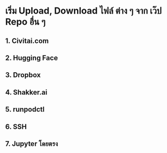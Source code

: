 # เริ่ม Upload, Download ไฟล์ ต่าง ๆ จาก เว๊ป Repo อื่น ๆ 

## 1. Civitai.com

 
## 2. Hugging Face

  
## 3. Dropbox

  
## 4. Shakker.ai

  
## 5. runpodctl


## 6. SSH


## 7. Jupyter โดยตรง
